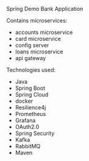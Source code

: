 Spring Demo Bank Application

Contains microservices:
- accounts microservice
- card microservice
- config server
- loans microservice
- api gateway


Technologies used:
- Java
- Spring Boot
- Spring Cloud
- docker
- Resilience4j
- Prometheus
- Grafana
- OAuth2.0
- Spring Security
- Kafka
- RabbitMQ
- Maven
